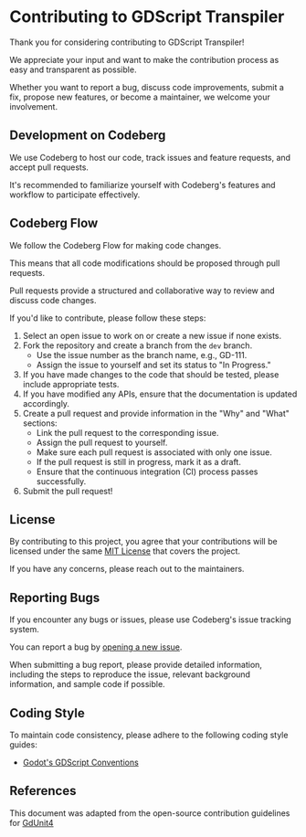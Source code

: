 # Contributing to GDScript Transpiler

Thank you for considering contributing to GDScript Transpiler!

We appreciate your input and want to make the contribution process as easy and transparent as possible.

Whether you want to report a bug, discuss code improvements, submit a fix, propose new features, or become a maintainer, we welcome your involvement.

## Development on Codeberg
We use Codeberg to host our code, track issues and feature requests, and accept pull requests.

It's recommended to familiarize yourself with Codeberg's features and workflow to participate effectively.

## Codeberg Flow
We follow the Codeberg Flow for making code changes.

This means that all code modifications should be proposed through pull requests.

Pull requests provide a structured and collaborative way to review and discuss code changes.

If you'd like to contribute, please follow these steps:

1. Select an open issue to work on or create a new issue if none exists.
2. Fork the repository and create a branch from the `dev` branch.
   - Use the issue number as the branch name, e.g., GD-111.
   - Assign the issue to yourself and set its status to "In Progress."
3. If you have made changes to the code that should be tested, please include appropriate tests.
4. If you have modified any APIs, ensure that the documentation is updated accordingly.
5. Create a pull request and provide information in the "Why" and "What" sections:
   - Link the pull request to the corresponding issue.
   - Assign the pull request to yourself.
   - Make sure each pull request is associated with only one issue.
   - If the pull request is still in progress, mark it as a draft.
   - Ensure that the continuous integration (CI) process passes successfully.
6. Submit the pull request!

## License
By contributing to this project, you agree that your contributions will be licensed under the same [MIT License](https://codeberg.org/LinuxUserGD/gdscript-transpiler-bin/src/branch/dev/LICENSE) that covers the project.

If you have any concerns, please reach out to the maintainers.

## Reporting Bugs
If you encounter any bugs or issues, please use Codeberg's issue tracking system.

You can report a bug by [opening a new issue](https://codeberg.org/LinuxUserGD/gdscript-transpiler-bin/issues/new?template=.gitea%2fISSUE_TEMPLATE%2fbug.md).

When submitting a bug report, please provide detailed information, including the steps to reproduce the issue, relevant background information, and sample code if possible.

## Coding Style
To maintain code consistency, please adhere to the following coding style guides:
- [Godot's GDScript Conventions](https://docs.godotengine.org/en/stable/tutorials/scripting/gdscript/gdscript_styleguide.html)

## References
This document was adapted from the open-source contribution guidelines for [GdUnit4](https://github.com/MikeSchulze/gdUnit4/blob/master/CONTRIBUTING.md)
